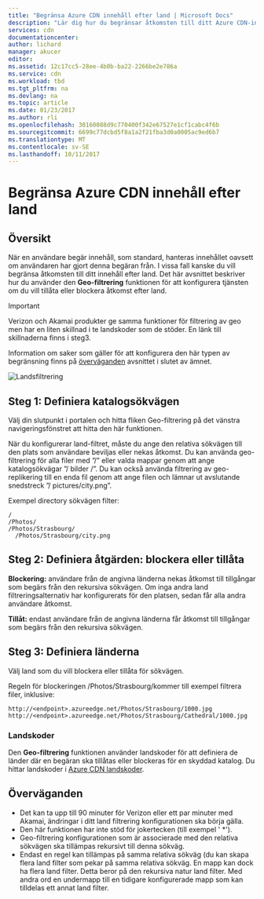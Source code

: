 ```yaml
---
title: "Begränsa Azure CDN innehåll efter land | Microsoft Docs"
description: "Lär dig hur du begränsar åtkomsten till ditt Azure CDN-innehåll med hjälp av funktionen Geo-filtrering."
services: cdn
documentationcenter: 
author: lichard
manager: akucer
editor: 
ms.assetid: 12c17cc5-28ee-4b0b-ba22-2266be2e786a
ms.service: cdn
ms.workload: tbd
ms.tgt_pltfrm: na
ms.devlang: na
ms.topic: article
ms.date: 01/23/2017
ms.author: rli
ms.openlocfilehash: 30160088d9c770400f342e67527e1cf1cabc4f6b
ms.sourcegitcommit: 6699c77dcbd5f8a1a2f21fba3d0a0005ac9ed6b7
ms.translationtype: MT
ms.contentlocale: sv-SE
ms.lasthandoff: 10/11/2017
---
```

# <a name="restrict-azure-cdn-content-by-country"></a>Begränsa Azure CDN innehåll efter land

## <a name="overview"></a>Översikt
När en användare begär innehåll, som standard, hanteras innehållet oavsett om användaren har gjort denna begäran från. I vissa fall kanske du vill begränsa åtkomsten till ditt innehåll efter land. Det här avsnittet beskriver hur du använder den **Geo-filtrering** funktionen för att konfigurera tjänsten om du vill tillåta eller blockera åtkomst efter land.

> [!IMPORTANT]
> Verizon och Akamai produkter ge samma funktioner för filtrering av geo men har en liten skillnad i te landskoder som de stöder. En länk till skillnaderna finns i steg3.


Information om saker som gäller för att konfigurera den här typen av begränsning finns på [överväganden](cdn-restrict-access-by-country.md#considerations) avsnittet i slutet av ämnet.  

![Landsfiltrering](./media/cdn-filtering/cdn-country-filtering-akamai.png)

## <a name="step-1-define-the-directory-path"></a>Steg 1: Definiera katalogsökvägen
Välj din slutpunkt i portalen och hitta fliken Geo-filtrering på det vänstra navigeringsfönstret att hitta den här funktionen.

När du konfigurerar land-filtret, måste du ange den relativa sökvägen till den plats som användare beviljas eller nekas åtkomst. Du kan använda geo-filtrering för alla filer med ”/” eller valda mappar genom att ange katalogsökvägar ”/ bilder /”. Du kan också använda filtrering av geo-replikering till en enda fil genom att ange filen och lämnar ut avslutande snedstreck ”/ pictures/city.png”.

Exempel directory sökvägen filter:

    /                                 
    /Photos/
    /Photos/Strasbourg/
      /Photos/Strasbourg/city.png

## <a name="step-2-define-the-action-block-or-allow"></a>Steg 2: Definiera åtgärden: blockera eller tillåta
**Blockering:** användare från de angivna länderna nekas åtkomst till tillgångar som begärs från den rekursiva sökvägen. Om inga andra land filtreringsalternativ har konfigurerats för den platsen, sedan får alla andra användare åtkomst.

**Tillåt:** endast användare från de angivna länderna får åtkomst till tillgångar som begärs från den rekursiva sökvägen.

## <a name="step-3-define-the-countries"></a>Steg 3: Definiera länderna
Välj land som du vill blockera eller tillåta för sökvägen. 

Regeln för blockeringen /Photos/Strasbourg/kommer till exempel filtrera filer, inklusive:

    http://<endpoint>.azureedge.net/Photos/Strasbourg/1000.jpg
    http://<endpoint>.azureedge.net/Photos/Strasbourg/Cathedral/1000.jpg


### <a name="country-codes"></a>Landskoder
Den **Geo-filtrering** funktionen använder landskoder för att definiera de länder där en begäran ska tillåtas eller blockeras för en skyddad katalog. Du hittar landskoder i [Azure CDN landskoder](https://msdn.microsoft.com/library/mt761717.aspx). 

## <a id="considerations"></a>Överväganden
* Det kan ta upp till 90 minuter för Verizon eller ett par minuter med Akamai, ändringar i ditt land filtrering konfigurationen ska börja gälla.
* Den här funktionen har inte stöd för jokertecken (till exempel ' *').
* Geo-filtrering konfigurationen som är associerade med den relativa sökvägen ska tillämpas rekursivt till denna sökväg.
* Endast en regel kan tillämpas på samma relativa sökväg (du kan skapa flera land filter som pekar på samma relativa sökväg. En mapp kan dock ha flera land filter. Detta beror på den rekursiva natur land filter. Med andra ord en undermapp till en tidigare konfigurerade mapp som kan tilldelas ett annat land filter.

